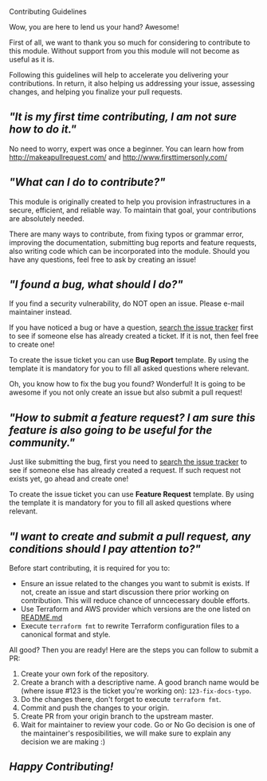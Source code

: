  Contributing Guidelines

Wow, you are here to lend us your hand? Awesome!

First of all, we want to thank you so much for considering to contribute to this module. Without support from you this module will not become as useful as it is.

Following this guidelines will help to accelerate you delivering your contributions. In return, it also helping us addressing your issue, assessing changes, and helping you finalize your pull requests.


## ***"It is my first time contributing, I am not sure how to do it."***

No need to worry, expert was once a beginner. You can learn how from http://makeapullrequest.com/ and http://www.firsttimersonly.com/


## ***"What can I do to contribute?"***

This module is originally created to help you provision infrastructures in a secure, efficient, and reliable way. To maintain that goal, your contributions are absolutely needed. 

There are many ways to contribute, from fixing typos or grammar error, improving the documentation, submitting bug reports and feature requests, also writing code which can be incorporated into the module. Should you have any questions, feel free to ask by creating an issue!


## ***"I found a bug, what should I do?"***

If you find a security vulnerability, do NOT open an issue. Please e-mail maintainer instead.

If you have noticed a bug or have a question, [search the issue tracker](https://github.com/traveloka/terraform-aws-privatelink-provider/issues?q=label%3Abug) first to see if someone else has already created a ticket. If it is not, then feel free to create one!

To create the issue ticket you can use **Bug Report** template. By using the template it is mandatory for you to fill all asked questions where relevant.

Oh, you know how to fix the bug you found? Wonderful! 
It is going to be awesome if you not only create an issue but also submit a pull request!


## ***"How to submit a feature request? I am sure this feature is also going to be useful for the community."***

Just like submitting the bug, first you need to [search the issue tracker](https://github.com/traveloka/terraform-aws-privatelink-provider/issues?q=label%3Aenhancement) to see if someone else has already created a request. If such request not exists yet, go ahead and create one!

To create the issue ticket you can use **Feature Request** template. By using the template it is mandatory for you to fill all asked questions where relevant.


## ***"I want to create and submit a pull request, any conditions should I pay attention to?"***

Before start contributing, it is required for you to:
- Ensure an issue related to the changes you want to submit is exists. If not, create an issue and start discussion there prior working on contribution. This will reduce chance of unncecessary double efforts.
- Use Terraform and AWS provider which versions are the one listed on [README.md](README.md)
- Execute `terraform fmt` to rewrite Terraform configuration files to a canonical format and style.

All good? Then you are ready! Here are the steps you can follow to submit a PR:
1. Create your own fork of the repository.
2. Create a branch with a descriptive name. A good branch name would be (where issue #123 is the ticket you're working on): `123-fix-docs-typo`.
3. Do the changes there, don't forget to execute `terraform fmt`.
4. Commit and push the changes to your origin.
5. Create PR from your origin branch to the upstream master.
6. Wait for maintainer to review your code. Go or No Go decision is one of the maintainer's resposibilities, we will make sure to explain any decision we are making :)


## ***Happy Contributing!***
